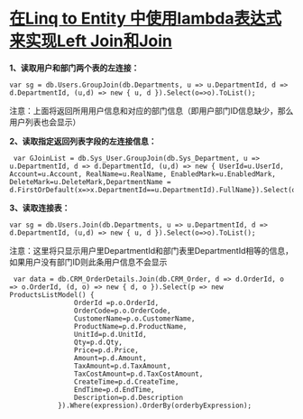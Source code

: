 # [在Linq to Entity 中使用lambda表达式来实现Left Join和Join](https://www.cnblogs.com/firstcsharp/p/6198407.html)

**1、读取用户和部门两个表的左连接：**

```
var sg = db.Users.GroupJoin(db.Departments, u => u.DepartmentId, d => d.DepartmentId, (u,d) => new { u, d }).Select(o=>o).ToList();
```

注意：上面将返回所用用户信息和对应的部门信息（即用户部门ID信息缺少，那么用户列表也会显示）

 

**2、读取指定返回列表字段的左连接信息：**

```
 var GJoinList = db.Sys_User.GroupJoin(db.Sys_Department, u => u.DepartmentId, d => d.DepartmentId, (u,d) => new { UserId=u.UserId, Account=u.Account, RealName=u.RealName, EnabledMark=u.EnabledMark, DeleteMark=u.DeleteMark,DepartmentName = d.FirstOrDefault(x=>x.DepartmentId==u.DepartmentId).FullName}).Select(o=>o);
```

 

**3、读取连接表：**

```
var sg = db.Users.Join(db.Departments, u => u.DepartmentId, d => d.DepartmentId, (u,d) => new { u, d }).Select(o=>o).ToList();
```

注意：这里将只显示用户里DepartmentId和部门表里DepartmentId相等的信息，如果用户没有部门ID则此条用户信息不会显示

```
 var data = db.CRM_OrderDetails.Join(db.CRM_Order, d => d.OrderId, o => o.OrderId, (d, o) => new { d, o }).Select(p => new ProductsListModel() {
                OrderId =p.o.OrderId,
                OrderCode=p.o.OrderCode,
                CustomerName=p.o.CustomerName,
                ProductName=p.d.ProductName,
                UnitId=p.d.UnitId,
                Qty=p.d.Qty,
                Price=p.d.Price,
                Amount=p.d.Amount,
                TaxAmount=p.d.TaxAmount,
                TaxCostAmount=p.d.TaxCostAmount,
                CreateTime=p.d.CreateTime,
                EndTime=p.d.EndTime,
                Description=p.d.Description
            }).Where(expression).OrderBy(orderbyExpression);
```



 